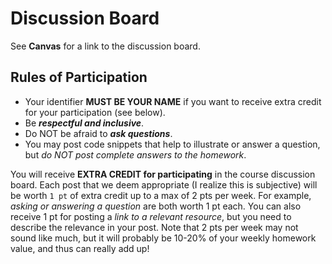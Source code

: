 # Discussion Board
See **Canvas** for a link to the discussion board.

## Rules of Participation
- Your identifier **MUST BE YOUR NAME** if you want to receive extra credit for your participation (see below).
- Be ***respectful and inclusive***.
- Do NOT be afraid to ***ask questions***.
- You may post code snippets that help to illustrate or answer a question, but *do NOT post complete answers to the homework*.

You will receive **EXTRA CREDIT for participating** in the course discussion board. Each post that we deem appropriate (I realize this is subjective) will be worth `1 pt` of extra credit up to a max of 2 pts per week. For example, *asking or answering a question* are both worth 1 pt each. You can also receive 1 pt for posting a *link to a relevant resource*, but you need to describe the relevance in your post. Note that 2 pts per week may not sound like much, but it will probably be 10-20% of your weekly homework value, and thus can really add up!
